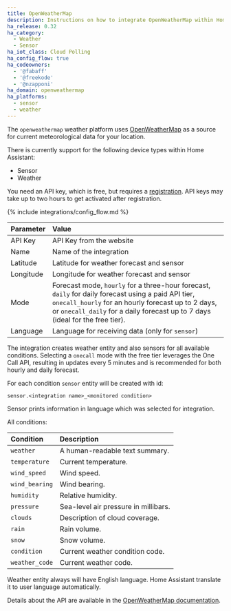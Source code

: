 ```yaml
---
title: OpenWeatherMap
description: Instructions on how to integrate OpenWeatherMap within Home Assistant.
ha_release: 0.32
ha_category:
  - Weather
  - Sensor
ha_iot_class: Cloud Polling
ha_config_flow: true
ha_codeowners:
  - '@fabaff'
  - '@freekode'
  - '@nzapponi'
ha_domain: openweathermap
ha_platforms:
  - sensor
  - weather
---
```


The `openweathermap` weather platform uses [OpenWeatherMap](https://openweathermap.org/) as a source for current meteorological data for your location.

There is currently support for the following device types within Home Assistant:

- Sensor
- Weather

You need an API key, which is free, but requires a [registration](https://home.openweathermap.org/users/sign_up). API keys may take up to two hours to get activated after registration.

{% include integrations/config_flow.md %}

| Parameter            | Value                                                                                                                                                                                                                                      |
| :------------------- | :----------------------------------------------------------------------------------------------------------------------------------------------------------------------------------------------------------------------------------------- |
| API Key              | API Key from the website                                                                                                                                                                                                                   |
| Name                 | Name of the integration                                                                                                                                                                                                                    |
| Latitude             | Latitude for weather forecast and sensor                                                                                                                                                                                                   |
| Longitude            | Longitude for weather forecast and sensor                                                                                                                                                                                                  |
| Mode                 | Forecast mode, `hourly` for a three-hour forecast, `daily` for daily forecast using a paid API tier, `onecall_hourly` for an hourly forecast up to 2 days, or `onecall_daily` for a daily forecast up to 7 days (ideal for the free tier). |
| Language             | Language for receiving data (only for `sensor`)                                                                                                                                                                                            |

The integration creates weather entity and also sensors for all available conditions.
Selecting a `onecall` mode with the free tier leverages the One Call API, resulting in updates every 5 minutes and is recommended for both hourly and daily forecast.

For each condition `sensor` entity will be created with id: 

`sensor.<integration name>_<monitored condition>`

Sensor prints information in language which was selected for integration.

All conditions:

| Condition      | Description                          |
| :------------- | :----------------------------------- | 
| `weather`      | A human-readable text summary.       |
| `temperature`  | Current temperature.                 |
| `wind_speed`   | Wind speed.                          |
| `wind_bearing` | Wind bearing.                        |
| `humidity`     | Relative humidity.                   |
| `pressure`     | Sea-level air pressure in millibars. |
| `clouds`       | Description of cloud coverage.       |
| `rain`         | Rain volume.                         |
| `snow`         | Snow volume.                         |
| `condition`    | Current weather condition code.      |
| `weather_code` | Current weather code.                |

<div class='note'>

Weather entity always will have English language. Home Assistant translate it to user language automatically.

</div>

Details about the API are available in the [OpenWeatherMap documentation](https://openweathermap.org/api).
